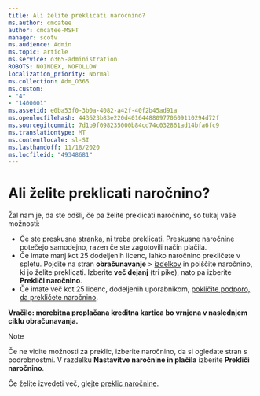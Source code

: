 ```yaml
---
title: Ali želite preklicati naročnino?
ms.author: cmcatee
author: cmcatee-MSFT
manager: scotv
ms.audience: Admin
ms.topic: article
ms.service: o365-administration
ROBOTS: NOINDEX, NOFOLLOW
localization_priority: Normal
ms.collection: Adm_O365
ms.custom:
- "4"
- "1400001"
ms.assetid: e0ba53f0-3b0a-4082-a42f-40f2b45ad91a
ms.openlocfilehash: 443623b83e220d4016448809770609110294d72f
ms.sourcegitcommit: 7d1b9f098235000b84cd74c032861ad14bfa6fc9
ms.translationtype: MT
ms.contentlocale: sl-SI
ms.lasthandoff: 11/18/2020
ms.locfileid: "49348681"
---
```

# <a name="canceling-your-subscription"></a>Ali želite preklicati naročnino?

Žal nam je, da ste odšli, če pa želite preklicati naročnino, so tukaj vaše možnosti:
  
- Če ste preskusna stranka, ni treba preklicati. Preskusne naročnine potečejo samodejno, razen če ste zagotovili način plačila.
- Če imate manj kot 25 dodeljenih licenc, lahko naročnino prekličete v spletu. Pojdite na stran **obračunavanje** \> [izdelkov](https://go.microsoft.com/fwlink/p/?linkid=842054) in poiščite naročnino, ki jo želite preklicati. Izberite **več dejanj** (tri pike), nato pa izberite **Prekliči naročnino**.
- Če imate več kot 25 licenc, dodeljenih uporabnikom, [pokličite podporo, da prekličete naročnino](https://docs.microsoft.com/microsoft-365/admin/contact-support-for-business-products?view=o365-worldwide).
  
**Vračilo: morebitna proplačana kreditna kartica bo vrnjena v naslednjem ciklu obračunavanja.**

> [!NOTE]
> Če ne vidite možnosti za preklic, izberite naročnino, da si ogledate stran s podrobnostmi. V razdelku **Nastavitve naročnine in plačila** izberite **Prekliči naročnino**.

Če želite izvedeti več, glejte [preklic naročnine](https://docs.microsoft.com/microsoft-365/commerce/subscriptions/cancel-your-subscription).